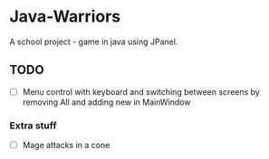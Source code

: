 # Java-Warriors
A school project - game in java using JPanel.

## TODO
- [ ] Menu control with keyboard and switching between screens
      by removing All and adding new in MainWindow

### Extra stuff
- [ ] Mage attacks in a cone
